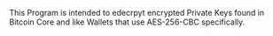 This Program is intended to edecrpyt encrypted Private Keys found in Bitcoin Core and like Wallets that use AES-256-CBC specifically.
